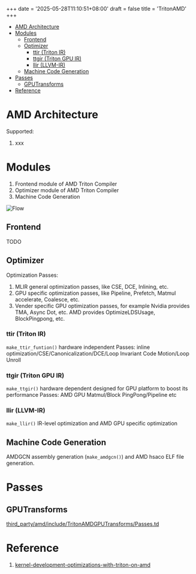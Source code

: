 +++
date = '2025-05-28T11:10:51+08:00'
draft = false
title = 'TritonAMD'
+++

- [AMD Architecture](#amd-architecture)
- [Modules](#modules)
  - [Frontend](#frontend)
  - [Optimizer](#optimizer)
    - [ttir (Triton IR)](#ttir-triton-ir)
    - [ttgir (Triton GPU IR)](#ttgir-triton-gpu-ir)
    - [llir (LLVM-IR)](#llir-llvm-ir)
  - [Machine Code Generation](#machine-code-generation)
- [Passes](#passes)
  - [GPUTransforms](#gputransforms)
- [Reference](#reference)



# AMD Architecture

<!-- Southern Island: Graphics Core Next (GCN) 架构 -->
Supported:
1. xxx


# Modules

1. Frontend module of AMD Triton Compiler
2. Optimizer module of AMD Triton Compiler
3. Machine Code Generation

![Flow](TritonCompilerBlockDiagram.jpg)

## Frontend

TODO

## Optimizer

Optimization Passes:
1. MLIR general optimization passes, like CSE, DCE, Inlining, etc.
2. GPU specific optimization passes, like Pipeline, Prefetch, Matmul accelerate, Coalesce, etc.
3. Vender specific GPU optimization passes, for example Nvidia provides TMA, Async Dot, etc. AMD provides OptimizeLDSUsage, BlockPingpong, etc.

### ttir (Triton IR)
`make_ttir_funtion()`
hardware independent
Passes: inline optimization/CSE/Canonicalization/DCE/Loop Invariant Code Motion/Loop Unroll

### ttgir (Triton GPU IR)
`make_ttgir()`
hardware dependent
designed for GPU platform to boost its performance
Passes: AMD GPU Matmul/Block PingPong/Pipeline etc

### llir (LLVM-IR)
`make_llir()`
IR-level optimization and AMD GPU specific optimization

## Machine Code Generation
AMDGCN assembly generation (`make_amdgcn()`) and AMD hsaco ELF file generation.


# Passes

## GPUTransforms

[third_party/amd/include/TritonAMDGPUTransforms/Passes.td](https://github.com/triton-lang/triton/blob/main/third_party/amd/include/TritonAMDGPUTransforms/Passes.td)




# Reference

1. [kernel-development-optimizations-with-triton-on-amd](https://rocm.blogs.amd.com/software-tools-optimization/kernel-development-optimizations-with-triton-on-/README.html)



<!-- # Instrution

PTX: [Parallel Thread eXecution](https://link.zhihu.com/?target=https%3A//docs.nvidia.com/cuda/parallel-thread-execution/index.html)

SASS: Streaming ASSembler

[cuda binary utils](https://link.zhihu.com/?target=https%3A//docs.nvidia.com/cuda/cuda-binary-utilities/index.html)

# CUDA GPU
[compute capability](https://developer.nvidia.cn/cuda-gpus#compute) -->